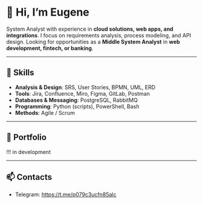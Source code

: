 # 👋 Hi, I’m Eugene

System Analyst with experience in **cloud solutions, web apps, and integrations**.
I focus on requirements analysis, process modeling, and API design.
Looking for opportunities as a **Middle System Analyst** in **web development, fintech, or banking**.

---

## 🔧 Skills

* **Analysis & Design**: SRS, User Stories, BPMN, UML, ERD
* **Tools**: Jira, Confluence, Miro, Figma, GitLab, Postman
* **Databases & Messaging**: PostgreSQL, RabbitMQ
* **Programming**: Python (scripts), PowerShell, Bash
* **Methods**: Agile / Scrum

---

## 📂 Portfolio
!!! in development

---

## 📫 Contacts

* Telegram: https://t.me/p079c3ucfn85alc
